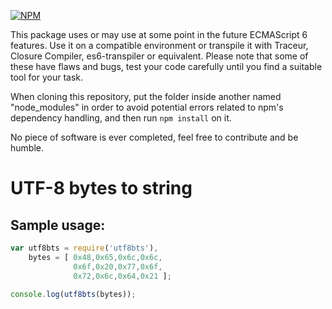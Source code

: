 [![NPM](https://nodei.co/npm/utf8bts.png?downloads=true)](https://nodei.co/npm/utf8bts/)

This package uses or may use at some point in the future ECMAScript 6 features. Use it on a compatible environment or transpile it with Traceur, Closure Compiler, es6-transpiler or equivalent. Please note that some of these have flaws and bugs, test your code carefully until you find a suitable tool for your task.

When cloning this repository, put the folder inside another named "node_modules" in order to avoid potential errors related to npm's dependency handling, and then run `npm install` on it.

No piece of software is ever completed, feel free to contribute and be humble.

# UTF-8 bytes to string

## Sample usage:

```javascript
var utf8bts = require('utf8bts'),
    bytes = [ 0x48,0x65,0x6c,0x6c,
              0x6f,0x20,0x77,0x6f,
              0x72,0x6c,0x64,0x21 ];

console.log(utf8bts(bytes));
```

